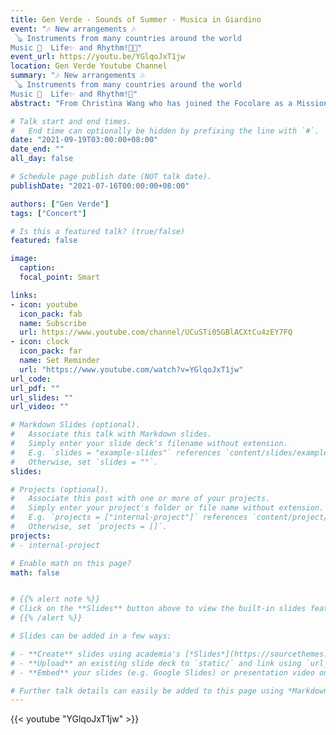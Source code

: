 ```yaml
---
title: Gen Verde - Sounds of Summer - Musica in Giardino
event: "🎶 New arrangements 🎶
 🪕 Instruments from many countries around the world
Music 🎼  Life✨ and Rhythm!💃🏼"
event_url: https://youtu.be/YGlqoJxT1jw
location: Gen Verde Youtube Channel
summary: "🎶 New arrangements 🎶
 🪕 Instruments from many countries around the world
Music 🎼  Life✨ and Rhythm!💃"
abstract: "From Christina Wang who has joined the Focolare as a Missionary in Rome. She is a youth together with her Sister who is also a Focolare Missionary in India. They are from Permating Tinggi in Penang. Can share with other youth. We are proud of two twin sisters who are full time lay missionaries in Italy and Rome. Christina is in Music Ministry based in Italy and her sister Catherine Wang is in India. Share with youth of our Diocese. - ***Bishop Sebastian***."

# Talk start and end times.
#   End time can optionally be hidden by prefixing the line with `#`.
date: "2021-09-19T03:00:00+08:00"
date_end: ""
all_day: false

# Schedule page publish date (NOT talk date).
publishDate: "2021-07-16T00:00:00+08:00"

authors: ["Gen Verde"]
tags: ["Concert"]

# Is this a featured talk? (true/false)
featured: false

image:
  caption:
  focal_point: Smart

links:
- icon: youtube
  icon_pack: fab
  name: Subscribe
  url: https://www.youtube.com/channel/UCuSTi05GBlACXtCu4zEY7FQ
- icon: clock
  icon_pack: far
  name: Set Reminder
  url: "https://www.youtube.com/watch?v=YGlqoJxT1jw"
url_code:
url_pdf: ""
url_slides: ""
url_video: ""

# Markdown Slides (optional).
#   Associate this talk with Markdown slides.
#   Simply enter your slide deck's filename without extension.
#   E.g. `slides = "example-slides"` references `content/slides/example-slides.md`.
#   Otherwise, set `slides = ""`.
slides:

# Projects (optional).
#   Associate this post with one or more of your projects.
#   Simply enter your project's folder or file name without extension.
#   E.g. `projects = ["internal-project"]` references `content/project/deep-learning/index.md`.
#   Otherwise, set `projects = []`.
projects:
# - internal-project

# Enable math on this page?
math: false


# {{% alert note %}}
# Click on the **Slides** button above to view the built-in slides feature.
# {{% /alert %}}

# Slides can be added in a few ways:

# - **Create** slides using academia's [*Slides*](https://sourcethemes.com/academic/docs/managing-content/#create-slides) feature and link using `slides` parameter in the front matter of the talk file
# - **Upload** an existing slide deck to `static/` and link using `url_slides` parameter in the front matter of the talk file
# - **Embed** your slides (e.g. Google Slides) or presentation video on this page using [shortcodes](https://sourcethemes.com/academic/docs/writing-markdown-latex/).

# Further talk details can easily be added to this page using *Markdown* and $\rm \LaTeX$ math code.
---
```


{{< youtube "YGlqoJxT1jw" >}}
